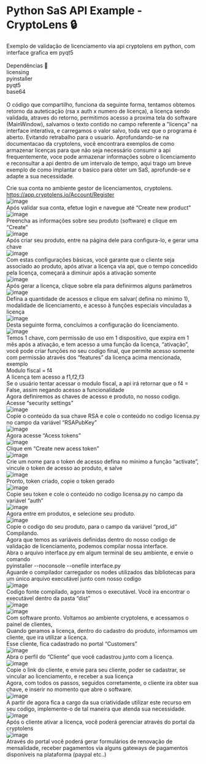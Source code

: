 # Python SaS API Example - CryptoLens 🔒<br />
Exemplo de validação de licenciamento via api cryptolens em python, com interface grafica em pyqt5<br />
<br />
Dependências 📃<br />
licensing<br />
pyinstaller<br />
pyqt5<br />
base64<br />
<br />
O código que compartilho, funciona da seguinte forma, tentamos obtemos retorno da auteticação (rsa x auth x numero de licença), a licença sendo validada, atraves do retorno, permitimos acesso a proxima tela do software (MainWindow), salvamos o texto contido no campo referente a "licença" na interface interativa, e carregamos o valor salvo, toda vez que o programa é aberto. Evitando retrabalho para o usuario. Aprofundando-se na documentacao da cryptolens, você encontrara exemplos de como armazenar licenças para que não seja necessário consumir a api frequentemente, voce pode armazenar informações sobre o licenciamento e reconsultar a api dentro de um intervalo de tempo, aqui trago um breve exemplo de como implantar o basico para obter um SaS, aprofunde-se e adapte a sua necessidade.
<br />

Crie sua conta no ambiente gestor de licenciamentos, cryptolens. <br />
https://app.cryptolens.io/Account/Register<br />
![image](https://user-images.githubusercontent.com/21156270/229330592-b96bba14-9f8b-401d-b0c0-883bce982173.png)<br />
Após validar sua conta, efetue login e navegue até “Create new product”<br />
![image](https://user-images.githubusercontent.com/21156270/229330597-cd84fdb5-2b09-44a8-8dac-d19bfa8c46b1.png)<br />
Preencha as informações sobre seu produto (software) e clique em “Create”<br />
![image](https://user-images.githubusercontent.com/21156270/229330604-a851a325-9c07-4134-b0b5-9ead7300bfec.png)<br />
Após criar seu produto, entre na página dele para configura-lo, e gerar uma chave<br />
![image](https://user-images.githubusercontent.com/21156270/229330613-e0511f1f-1f56-4a0a-865e-ad1102707875.png)<br />
Com estas configurações básicas, você garante que o cliente seja associado ao produto, após ativar a licença via api, que o tempo concedido pela licença, começará a diminuir após a ativação somente<br />
![image](https://user-images.githubusercontent.com/21156270/229330628-e556ee63-8746-466f-b8ae-69c92f83bd90.png)<br />
Após gerar a licença, clique sobre ela para definirmos alguns parâmetros<br />
![image](https://user-images.githubusercontent.com/21156270/229330766-13b54df1-d6a9-46b5-8a40-e6e662a8bba7.png)<br />
Defina a quantidade de acessos e clique em salvar( defina no mínimo 1), modalidade de licenciamento, e acesso à funções especiais vinculadas a licença<br />
![image](https://user-images.githubusercontent.com/21156270/229330779-64412c25-cb4e-480d-9d6f-09815b077a43.png)<br />
Desta seguinte forma, concluímos a configuração do licenciamento.<br />
![image](https://user-images.githubusercontent.com/21156270/229330786-f6561aa6-fa97-4218-a531-07ab283d3d1f.png)<br />
Temos 1 chave, com permissão de uso em 1 dispositivo, que expira em 1 mês após a ativação, e tem acesso a uma função da licença, “ativação”, você pode criar funções no seu codigo final, que permite acesso somente com permissão através dos “features” da licença acima mencionada, exemplo<br />
Modulo fiscal = f4<br />
A licença tem acesso a f1,f2,f3<br />
Se o usuário tentar acessar o modulo fiscal, a api irá retornar que o f4 = False, assim negando acesso a funcionalidade <br />
Agora definiremos as chaves de acesso e produto, no nosso codigo.<br />
Acesse “security settings”<br />
![image](https://user-images.githubusercontent.com/21156270/229330799-dc01ebfa-c473-4455-8e01-0b8ebaf20899.png)<br />
Copie o conteúdo da sua chave RSA e cole o conteúdo no codigo licensa.py no campo da variável “RSAPubKey” <br />
![image](https://user-images.githubusercontent.com/21156270/229330809-202799d7-b75b-4bbe-ad56-6b3969f63523.png)<br />
Agora acesse “Acess tokens”<br />
![image](https://user-images.githubusercontent.com/21156270/229330819-c72175eb-3c58-4d58-9e94-0bc877d9f3c0.png)<br />
Clique em “Create new acess token”<br />
![image](https://user-images.githubusercontent.com/21156270/229330828-e31e2da5-3aec-4b6a-b392-bec97a8db632.png)<br />
Crie um nome para o token de acesso defina no mínimo a função “activate”, vincule o token de acesso ao produto, e salve<br />
![image](https://user-images.githubusercontent.com/21156270/229330835-07a042e0-1712-4a94-848f-528ae4053098.png)<br />
Pronto, token criado, copie o token gerado<br />
![image](https://user-images.githubusercontent.com/21156270/229330848-dcc3f67a-88cf-47ff-a960-42fb77c48e9f.png)<br />
Copie seu token e cole o conteúdo no codigo licensa.py no campo da variável “auth” <br />
![image](https://user-images.githubusercontent.com/21156270/229330863-100a3b87-3805-4092-bd12-0f2820f3deac.png)<br />
Agora entre em produtos, e selecione seu produto.<br />
![image](https://user-images.githubusercontent.com/21156270/229330866-6b24dd2b-670f-4e8e-82e6-1d7008c5836e.png)<br />
Copie o codigo do seu produto, para o campo da variável “prod_id”<br />
Compilando.<br />
Agora que temos as variáveis definidas dentro do nosso codigo de validação de licenciamento, podemos compilar nossa interface.<br />
Abra o arquivo interface.py em algum terminal de seu ambiente, e envie o comando <br />
pyinstaller --noconsole --onefile interface.py<br />
Aguarde o compilador carregador os nodes utilizados das bibliotecas para um único arquivo executável junto com nosso codigo<br />
![image](https://user-images.githubusercontent.com/21156270/229330872-3727d9c3-e4c3-43e4-806b-ae5992b8d9d2.png)<br />
Codigo fonte compilado, agora temos o executável. Você ira encontrar o executável dentro da pasta “dist” <br />
![image](https://user-images.githubusercontent.com/21156270/229330881-d61bb19e-1508-4415-9854-614a14b2bc1b.png)<br />
![image](https://user-images.githubusercontent.com/21156270/229330997-5f8a4336-1b45-4b37-9fce-7d4f121afb15.png)<br />
Com software pronto. Voltamos ao ambiente cryptolens, e acessamos o painel de clientes,<br />
Quando geramos a licença, dentro do cadastro do produto, informamos um cliente, que ira utilizar a licença.<br />
Esse cliente, fica cadastrado no portal “Customers”<br />
![image](https://user-images.githubusercontent.com/21156270/229330887-e77097ca-05b5-4456-8670-b9622055e20a.png)<br />
Abra o perfil do “Cliente” que você cadastrou junto com a licença.<br />
![image](https://user-images.githubusercontent.com/21156270/229330892-4d9355d4-ab29-4709-9bec-b8c24d0d3d6d.png)<br />
Copie o link do cliente, e envie para seu cliente, poder se cadastrar, se vincular ao licenciamento, e receber a sua licença<br />
Agora, com todos os passos, seguidos corretamente, o cliente ira obter sua chave, e inserir no momento que abre o software.<br />
![image](https://user-images.githubusercontent.com/21156270/229330898-07fa5400-b263-4421-991b-4d502c83dfdd.png)<br />
A partir de agora fica a cargo da sua criatividade utilizar este recurso em seu codigo, implemente-o de tal maneira que atenda sua necessidade.<br />
![image](https://user-images.githubusercontent.com/21156270/229330902-d320e5cb-3cfb-4c32-b144-c2f3070d363a.png)<br />
Após o cliente ativar a licença, você poderá gerenciar através do portal da cryptolens <br />
![image](https://user-images.githubusercontent.com/21156270/229330908-deafdd29-eb55-4d7f-9d73-6c16bc013ae1.png)<br />
Através do portal você poderá gerar formulários de renovação de mensalidade, receber pagamentos via alguns gateways de pagamentos disponíveis na plataforma (paypal etc..)





